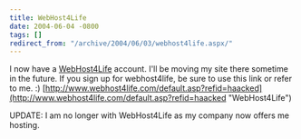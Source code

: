 ```yaml
---
title: WebHost4Life
date: 2004-06-04 -0800
tags: []
redirect_from: "/archive/2004/06/03/webhost4life.aspx/"
---
```


I now have a [WebHost4Life](http://webhost4life.com "WebHost4Life")
account. I'll be moving my site there sometime in the future. If you
sign up for webhost4life, be sure to use this link or refer to me. :)
[http://www.webhost4life.com/default.asp?refid=haacked](http://www.webhost4life.com/default.asp?refid=haacked "WebHost4Life")

UPDATE: I am no longer with WebHost4Life as my company now offers me
hosting.

